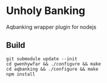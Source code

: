 Unholy Banking
==============

Aqbanking wrapper plugin for nodejs

Build
------

    git submodule update --init
    cd gwenhywfar && ./configure && make
    cd aqbanking && ./configure && make
    npm install
